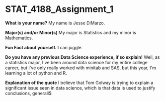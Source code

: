 # STAT_4188_Assignment_1

**What is your name?** My name is Jesse DiMarzo.

**Major(s) and/or Minor(s)** My major is Statistics and my minor is Mathematics.

**Fun Fact about yourself.** I can juggle.

**Do you have any previous Data Science experience, if so explain!** Well, as a statistics major, I've been around data science for my entire college career, but I've only really worked with minitab and SAS, but this year, I'm learning a lot of python and R.


**Explanation of the quote** I believe that Tom Golway is trying to explain a significant issue seen in data science, which is that data is used to justify conclusions, generall$

